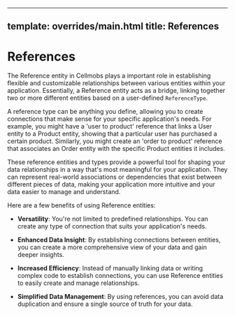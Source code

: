 
---
template: overrides/main.html
title: References
---

# References

The Reference entity in Cellmobs plays a important role in establishing flexible and customizable relationships between various entities within your application. Essentially, a Reference entity acts as a bridge, linking together two or more different entities based on a user-defined `ReferenceType`.

A reference type can be anything you define, allowing you to create connections that make sense for your specific application's needs. For example, you might have a 'user to product' reference that links a User entity to a Product entity, showing that a particular user has purchased a certain product. Similarly, you might create an 'order to product' reference that associates an Order entity with the specific Product entities it includes.

These reference entities and types provide a powerful tool for shaping your data relationships in a way that's most meaningful for your application. They can represent real-world associations or dependencies that exist between different pieces of data, making your application more intuitive and your data easier to manage and understand.

Here are a few benefits of using Reference entities:

- **Versatility**: You're not limited to predefined relationships. You can create any type of connection that suits your application's needs.

- **Enhanced Data Insight**: By establishing connections between entities, you can create a more comprehensive view of your data and gain deeper insights.

- **Increased Efficiency**: Instead of manually linking data or writing complex code to establish connections, you can use Reference entities to easily create and manage relationships.

- **Simplified Data Management**: By using references, you can avoid data duplication and ensure a single source of truth for your data.

